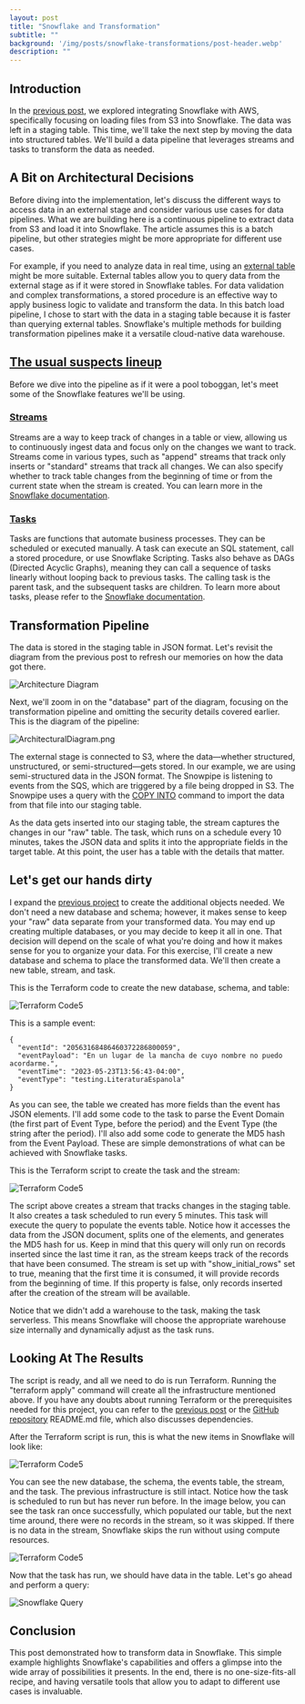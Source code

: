 ```yaml
---
layout: post
title: "Snowflake and Transformation"
subtitle: ""
background: '/img/posts/snowflake-transformations/post-header.webp'
description: ""
---
```


## Introduction
In the [previous post](2024-07-03-Snowflake-and-AWS.md), we explored integrating Snowflake with AWS, specifically 
focusing on loading files from S3 into Snowflake. The data was left in a staging table. This time, we'll take the next 
step by moving the data into structured tables. We'll build a data pipeline that leverages streams and tasks to 
transform the data as needed.

## A Bit on Architectural Decisions
Before diving into the implementation, let's discuss the different ways to access data in an external stage and consider
various use cases for data pipelines. What we are building here is a continuous pipeline to extract data from S3 and 
load it into Snowflake. The article assumes this is a batch pipeline, but other strategies might be more appropriate for
different use cases.

For example, if you need to analyze data in real time, using an [external table](https://docs.snowflake.com/en/user-guide/tables-external-intro)
might be more suitable. External tables allow you to query data from the external stage as if it were stored in 
Snowflake tables. For data validation and complex transformations, a stored procedure is an effective way to apply 
business logic to validate and transform the data. In this batch load pipeline, I chose to start with the data in a 
staging table because it is faster than querying external tables. Snowflake's multiple methods for building 
transformation pipelines make it a versatile cloud-native data warehouse.

## [The usual suspects lineup](https://www.youtube.com/watch?v=Dp5YwZCGpm0)
Before we dive into the pipeline as if it were a pool toboggan, let's meet some of the Snowflake features we'll be using.

### [Streams](https://docs.snowflake.com/en/user-guide/streams-intro)
Streams are a way to keep track of changes in a table or view, allowing us to continuously ingest data and focus only on
the changes we want to track. Streams come in various types, such as "append" streams that track only inserts or 
"standard" streams that track all changes. We can also specify whether to track table changes from the beginning of time
or from the current state when the stream is created. You can learn more in the 
[Snowflake documentation](https://docs.snowflake.com/en/user-guide/streams-intro).

### [Tasks](https://docs.snowflake.com/en/user-guide/tasks-intro)
Tasks are functions that automate business processes. They can be scheduled or executed manually. A task can execute an 
SQL statement, call a stored procedure, or use Snowflake Scripting. Tasks also behave as DAGs (Directed Acyclic Graphs),
meaning they can call a sequence of tasks linearly without looping back to previous tasks. The calling task is the 
parent task, and the subsequent tasks are children. To learn more about tasks, please refer to the 
[Snowflake documentation](https://docs.snowflake.com/en/user-guide/tasks-intro).

## Transformation Pipeline
The data is stored in the staging table in JSON format. Let's revisit the diagram from the previous post to refresh our 
memories on how the data got there.

![Architecture Diagram](/img/posts/snowflake-and-aws/SnowflakeToAWSArch.png)

Next, we'll zoom in on the "database" part of the diagram, focusing on the transformation pipeline and omitting the 
security details covered earlier. This is the diagram of the pipeline:

![ArchitecturalDiagram.png](/img/posts/snowflake-transformations/ArchitecturalDiagram.png)

The external stage is connected to S3, where the data—whether structured, unstructured, or semi-structured—gets stored. 
In our example, we are using semi-structured data in the JSON format. The Snowpipe is listening to events from the SQS, 
which are triggered by a file being dropped in S3. The Snowpipe uses a query with the
[COPY INTO](https://docs.snowflake.com/en/sql-reference/sql/copy-into-table) command to import the data from that file 
into our staging table.

As the data gets inserted into our staging table, the stream captures the changes in our "raw" table. The task, which 
runs on a schedule every 10 minutes, takes the JSON data and splits it into the appropriate fields in the target table. 
At this point, the user has a table with the details that matter.

## Let's get our hands dirty
I expand the [previous project](https://github.com/abdiels/TerraformSnowflake) to create the additional objects needed. 
We don't need a new database and schema; however, it makes sense to keep your "raw" data separate from your transformed 
data. You may end up creating multiple databases, or you may decide to keep it all in one. That decision will depend on 
the scale of what you're doing and how it makes sense for you to organize your data. For this exercise, I'll create a 
new database and schema to place the transformed data. We'll then create a new table, stream, and task.

This is the Terraform code to create the new database, schema, and table:

![Terraform Code5](/img/posts/snowflake-transformations/TerraformEventsDBSchemaTable.png)

This is a sample event:

````
{
  "eventId": "20563168486460372286800059",
  "eventPayload": "En un lugar de la mancha de cuyo nombre no puedo acordarme.",
  "eventTime": "2023-05-23T13:56:43-04:00",
  "eventType": "testing.LiteraturaEspanola"
}
````

As you can see, the table we created has more fields than the event has JSON elements. I'll add some code to the task to
parse the Event Domain (the first part of Event Type, before the period) and the Event Type (the string after the 
period). I'll also add some code to generate the MD5 hash from the Event Payload. These are simple demonstrations of 
what can be achieved with Snowflake tasks.

This is the Terraform script to create the task and the stream:

![Terraform Code5](/img/posts/snowflake-transformations/TerraformEventsStreamTask.png)

The script above creates a stream that tracks changes in the staging table. It also creates a task scheduled to run 
every 5 minutes. This task will execute the query to populate the events table. Notice how it accesses the data from the
JSON document, splits one of the elements, and generates the MD5 hash for us. Keep in mind that this query will only run
on records inserted since the last time it ran, as the stream keeps track of the records that have been consumed. The 
stream is set up with "show_initial_rows" set to true, meaning that the first time it is consumed, it will provide 
records from the beginning of time. If this property is false, only records inserted after the creation of the stream 
will be available.

Notice that we didn't add a warehouse to the task, making the task serverless. This means Snowflake will choose the 
appropriate warehouse size internally and dynamically adjust as the task runs.

## Looking At The Results

The script is ready, and all we need to do is run Terraform. Running the "terraform apply" command will create all the 
infrastructure mentioned above. If you have any doubts about running Terraform or the prerequisites needed for this 
project, you can refer to the [previous post](2024-07-03-Snowflake-and-AWS.md) or the 
[GitHub repository](https://github.com/abdiels/TerraformSnowflake) README.md file, which also discusses dependencies.

After the Terraform script is run, this is what the new items in Snowflake will look like:

![Terraform Code5](/img/posts/snowflake-transformations/SnowflakeInitialTaskCreation.png)

You can see the new database, the schema, the events table, the stream, and the task. The previous infrastructure is 
still intact. Notice how the task is scheduled to run but has never run before. In the image below, you can see the task
ran once successfully, which populated our table, but the next time around, there were no records in the stream, so it 
was skipped. If there is no data in the stream, Snowflake skips the run without using compute resources.

![Terraform Code5](/img/posts/snowflake-transformations/SnowsightTaskExecutionHistory.png)

Now that the task has run, we should have data in the table. Let's go ahead and perform a query:

![Snowflake Query](/img/posts/snowflake-transformations/EventsTableQueryResults.png)

## Conclusion
This post demonstrated how to transform data in Snowflake. This simple example highlights Snowflake's capabilities and 
offers a glimpse into the wide array of possibilities it presents. In the end, there is no one-size-fits-all recipe, and
having versatile tools that allow you to adapt to different use cases is invaluable.